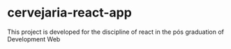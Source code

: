 # cervejaria-react-app
This project is developed for the discipline of react in the pós graduation of Development Web
